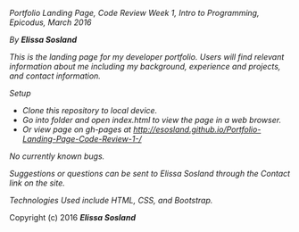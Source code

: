   _Portfolio Landing Page, Code Review Week 1, Intro to Programming, Epicodus, March 2016_

  _By **Elissa Sosland**_

  _This is the landing page for my developer portfolio. Users will find relevant information about me including my background, experience and projects, and contact information._

  _Setup_

  *  _Clone this repository to local device._
  *  _Go into folder and open index.html to view the page in a web browser._
  *  _Or view page on gh-pages at http://esosland.github.io/Portfolio-Landing-Page-Code-Review-1-/_

 _No currently known bugs._

 _Suggestions or questions can be sent to Elissa Sosland through the Contact link on the site._

 _Technologies Used include HTML, CSS, and Bootstrap._

 Copyright (c) 2016 **_Elissa Sosland_**
